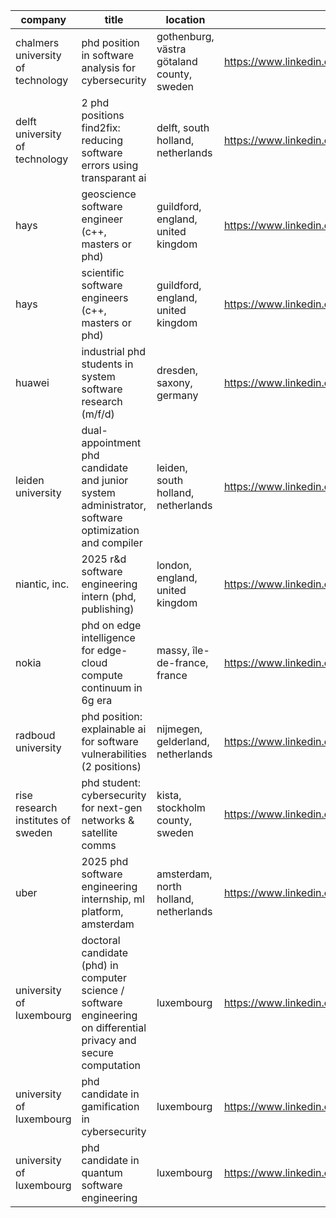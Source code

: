 |company|title|location|link|
|---|---|---|---|
|chalmers university of technology|phd position in software analysis for cybersecurity|gothenburg, västra götaland county, sweden|https://www.linkedin.com/jobs/view/4149256912|
|delft university of technology|2 phd positions find2fix: reducing software errors using transparant ai|delft, south holland, netherlands|https://www.linkedin.com/jobs/view/4157911995|
|hays|geoscience software engineer (c++, masters or phd)|guildford, england, united kingdom|https://www.linkedin.com/jobs/view/4192061428|
|hays|scientific software engineers (c++, masters or phd)|guildford, england, united kingdom|https://www.linkedin.com/jobs/view/4192812277|
|huawei|industrial phd students in system software research (m/f/d)|dresden, saxony, germany|https://www.linkedin.com/jobs/view/3664562551|
|leiden university|dual-appointment phd candidate and junior system administrator, software optimization and compiler|leiden, south holland, netherlands|https://www.linkedin.com/jobs/view/4162710305|
|niantic, inc.|2025 r&d software engineering intern (phd, publishing)|london, england, united kingdom|https://www.linkedin.com/jobs/view/4086263893|
|nokia|phd on edge intelligence for edge-cloud compute continuum in 6g era|massy, île-de-france, france|https://www.linkedin.com/jobs/view/4185606808|
|radboud university|phd position: explainable ai for software vulnerabilities (2 positions)|nijmegen, gelderland, netherlands|https://www.linkedin.com/jobs/view/4194474386|
|rise research institutes of sweden|phd student: cybersecurity for next-gen networks & satellite comms|kista, stockholm county, sweden|https://www.linkedin.com/jobs/view/4189731878|
|uber|2025 phd software engineering internship, ml platform, amsterdam|amsterdam, north holland, netherlands|https://www.linkedin.com/jobs/view/4151691510|
|university of luxembourg|doctoral candidate (phd) in computer science / software engineering on differential privacy and secure computation|luxembourg|https://www.linkedin.com/jobs/view/4125871552|
|university of luxembourg|phd candidate in gamification in cybersecurity|luxembourg|https://www.linkedin.com/jobs/view/4079203049|
|university of luxembourg|phd candidate in quantum software engineering|luxembourg|https://www.linkedin.com/jobs/view/4078636832|